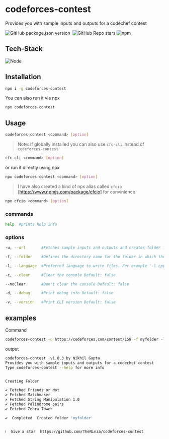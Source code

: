 # codeforces-contest

Provides you with sample inputs and outputs for a codechef contest

![GitHub package.json version](https://img.shields.io/github/package-json/v/theninza/codeforces-contest?style=for-the-badge)&nbsp;
![GitHub Repo stars](https://img.shields.io/github/stars/theninza/codeforces-contest?logo=github&style=for-the-badge)
![npm](https://img.shields.io/npm/dt/codeforces-contest?style=for-the-badge&logo=npm)

## Tech-Stack

![Node](https://img.shields.io/badge/NodeJS-05122A?style=for-the-badge&logo=node.js)&nbsp;

## Installation

```sh
npm i -g codeforces-contest
```

You can also run it via npx

```sh
npx codeforces-contest
```

## Usage

```sh
codeforces-contest <command> [option]
```

> Note: If globally installed you can also use `cfc-cli` instead of `codeforces-contest`

```sh
cfc-cli <command> [option]
```

or run it directly using npx

```sh
npx codeforces-contest <command> [option]
```

> I have also created a kind of npx alias called `cfcio` [https://www.npmjs.com/package/cfcio] for convinience

```sh
npx cfcio <command> [option]
```

### commands

```sh
help  #prints help info
```

### options

```sh
-u, --url       #Fetches sample inputs and outputs and creates folder for the contest

-f, --folder    #Defines the directory name for the folder in which the files will be

-l, --language  #Preferred language to write files. For example '-l cpp' will create .cpp files to write solutions

-c, --clear     #Clear the console Default: false

--noClear       #Don't clear the console Default: false

-d, --debug     #Print debug info Default: false

-v, --version   #Print CLI version Default: false
```

## examples

Command

```sh
codeforces-contest -u https://codeforces.com/contest/159 -f myfolder -l cpp
```

output

```sh
codeforces-contest  v1.0.3 by Nikhil Gupta
Provides you with sample inputs and outputs for a codechef contest
Type codeforces-contest --help for more info


Creating Folder

✔ Fetched Friends or Not
✔ Fetched Matchmaker
✔ Fetched String Manipulation 1.0
✔ Fetched Palindrome pairs
✔ Fetched Zebra Tower

✔  Completed  Created folder 'myfolder'


ℹ  Give a star  https://github.com/TheNinza/codeforces-contest
```
